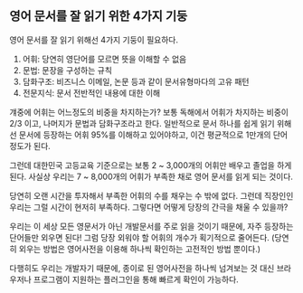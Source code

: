 ## 영어 문서를 잘 읽기 위한 4가지 기둥
영어 문서를 잘 읽기 위해선 4가지 기둥이 필요하다.

1. 어휘: 당연히 영단어를 모르면 뜻을 이해할 수 없음
2. 문법: 문장을 구성하는 규칙
3. 담화구조: 비즈니스 이메일, 논문 등과 같이 문서유형마다의 고유 패턴
4. 전문지식: 문서 전반적인 내용에 대한 이해

걔중에 어휘는 어느정도의 비중을 차지하는가? 보통 독해에서 어휘가 차지하는 비중이 2/3 이고, 나머지가 문법과 담화구조라고 한다. 일반적으로 문서 하나를 쉽게 읽기 위해선 문서에 등장하는 어휘 95%를 이해하고 있어야하고, 이건 평균적으로 1만개의 단어정도가 된다.

그런데 대한민국 고등교육 기준으로는 보통 2 ~ 3,000개의 어휘만 배우고 졸업을 하게 된다. 사실상 우리는 7 ~ 8,000개의 어휘가 부족한 채로 영어 문서를 읽게 되는 것이다.

당연히 오랜 시간을 투자해서 부족한 어휘의 수를 채우는 수 밖에 없다. 그런데 직장인인 우리는 그럴 시간이 현저히 부족하다. 그렇다면 어떻게 당장의 간극을 채울 수 있을까?

우리는 이 세상 모든 영문서가 아닌 개발문서를 주로 읽을 것이기 때문에, 자주 등장하는 단어들만 외우면 된다!  그럼 당장 외워야 할 어휘의 개수가 획기적으로 줄어든다. (당연히 외우는 방법은 영어사전을 이용해 하나씩 확인하는 고전적인 방법 뿐이다.)

다행히도 우리는 개발자기 때문에, 종이로 된 영어사전을 하나씩 넘겨보는 것 대신 브라우저나 프로그램이 지원하는 플러그인을 통해 빠르게 확인이 가능하다.